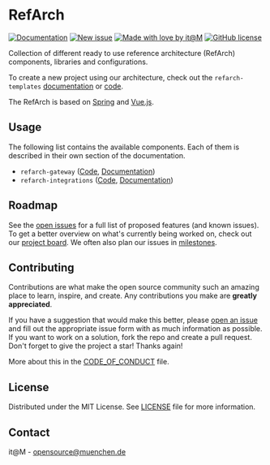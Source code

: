 [open-issues]: https://github.com/it-at-m/refarch/issues
[new-issue]: https://github.com/it-at-m/refarch/issues/new/choose
[milestones]: https://github.com/it-at-m/refarch/milestones
[project-board]: https://github.com/orgs/it-at-m/projects/17
[documentation]: https://refarch.oss.muenchen.de/
[itm-opensource]: https://opensource.muenchen.de/
[license]: ../LICENSE
[code-of-conduct]: ./CODE_OF_CONDUCT.md

[refarch-templates-documentation]: https://refarch-templates.oss.muenchen.de
[refarch-templates-code]: https://github.com/it-at-m/refarch-templates
[spring-documentation]: https://spring.io/
[vuejs-documentation]:  https://vuejs.org/
[gateway-documentation]: https://refarch.oss.muenchen.de/gateway
[gateway-code]: ../refarch-gateway
[integrations-documentation]: https://refarch.oss.muenchen.de/integrations
[integrations-code]: ../refarch-integrations

[documentation-shield]: https://img.shields.io/badge/documentation-blue?style=for-the-badge
[new-issue-shield]: https://img.shields.io/badge/new%20issue-blue?style=for-the-badge
[made-with-love-shield]: https://img.shields.io/badge/made%20with%20%E2%9D%A4%20by-it%40M-yellow?style=for-the-badge
[license-shield]: https://img.shields.io/github/license/it-at-m/refarch?style=for-the-badge

# RefArch

[![Documentation][documentation-shield]][documentation]
[![New issue][new-issue-shield]][new-issue]
[![Made with love by it@M][made-with-love-shield]][itm-opensource]
[![GitHub license][license-shield]][license]

Collection of different ready to use reference architecture (RefArch) components, libraries and configurations.

To create a new project using our architecture, check out the `refarch-templates` [documentation][refarch-templates-documentation] or [code][refarch-templates-code].

The RefArch is based on [Spring][spring-documentation] and [Vue.js][vuejs-documentation].

## Usage

The following list contains the available components. Each of them is described in their own section of the documentation.

- `refarch-gateway` ([Code][gateway-code], [Documentation][gateway-documentation])
- `refarch-integrations` ([Code][integrations-code], [Documentation][integrations-documentation])

## Roadmap

See the [open issues][open-issues] for a full list of proposed features (and known issues).
To get a better overview on what's currently being worked on, check out our [project board][project-board].
We often also plan our issues in [milestones][milestones].

## Contributing

Contributions are what make the open source community such an amazing place to learn, inspire, and create. Any contributions you make are **greatly appreciated**.

If you have a suggestion that would make this better, please [open an issue][new-issue] and fill out the appropriate issue form with as much information as possible.
If you want to work on a solution, fork the repo and create a pull request.
Don't forget to give the project a star! Thanks again!

More about this in the [CODE_OF_CONDUCT][code-of-conduct] file.

## License

Distributed under the MIT License. See [LICENSE][license] file for more information.

## Contact

it@M - opensource@muenchen.de
